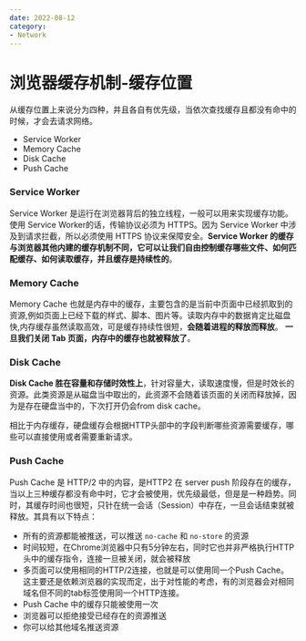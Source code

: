 ```yaml
---
date: 2022-08-12
category:
- Network
---
```


#  浏览器缓存机制-缓存位置

从缓存位置上来说分为四种，并且各自有优先级，当依次查找缓存且都没有命中的时候，才会去请求网络。

- Service Worker
- Memory Cache
- Disk Cache
- Push Cache

### **Service Worker**

Service Worker 是运行在浏览器背后的独立线程，一般可以用来实现缓存功能。使用 Service Worker的话，传输协议必须为 HTTPS。因为 Service Worker 中涉及到请求拦截，所以必须使用 HTTPS 协议来保障安全。**Service Worker 的缓存与浏览器其他内建的缓存机制不同，它可以让我们自由控制缓存哪些文件、如何匹配缓存、如何读取缓存，并且缓存是持续性的**。

### **Memory Cache**

Memory Cache 也就是内存中的缓存，主要包含的是当前中页面中已经抓取到的资源,例如页面上已经下载的样式、脚本、图片等。读取内存中的数据肯定比磁盘快,内存缓存虽然读取高效，可是缓存持续性很短，**会随着进程的释放而释放**。 **一旦我们关闭 Tab 页面，内存中的缓存也就被释放了**。

### **Disk Cache**

**Disk Cache 胜在容量和存储时效性上**，针对容量大，读取速度慢，但是时效长的资源。此类资源是从磁盘当中取出的，此资源不会随着该页面的关闭而释放掉，因为是存在硬盘当中的，下次打开仍会from disk cache。

相比于内存缓存，硬盘缓存会根据HTTP头部中的字段判断哪些资源需要缓存，哪些可以直接使用或者需要重新请求。

### **Push Cache**

Push Cache 是 HTTP/2 中的内容，是HTTP2 在 server push 阶段存在的缓存，当以上三种缓存都没有命中时，它才会被使用，优先级最低，但是是一种趋势。同时，其缓存时间也很短，只针在统一会话（Session）中存在，一旦会话结束就被释放。其具有以下特点：

- 所有的资源都能被推送，可以推送 `no-cache` 和 `no-store` 的资源
- 时间较短，在Chrome浏览器中只有5分钟左右，同时它也并非严格执行HTTP头中的缓存指令，连接一旦被关闭，就会被释放
- 多页面可以使用相同的HTTP/2连接，也就是可以使用同一个Push Cache。这主要还是依赖浏览器的实现而定，出于对性能的考虑，有的浏览器会对相同域名但不同的tab标签使用同一个HTTP连接。
-  Push Cache 中的缓存只能被使用一次
-  浏览器可以拒绝接受已经存在的资源推送
-  你可以给其他域名推送资源

